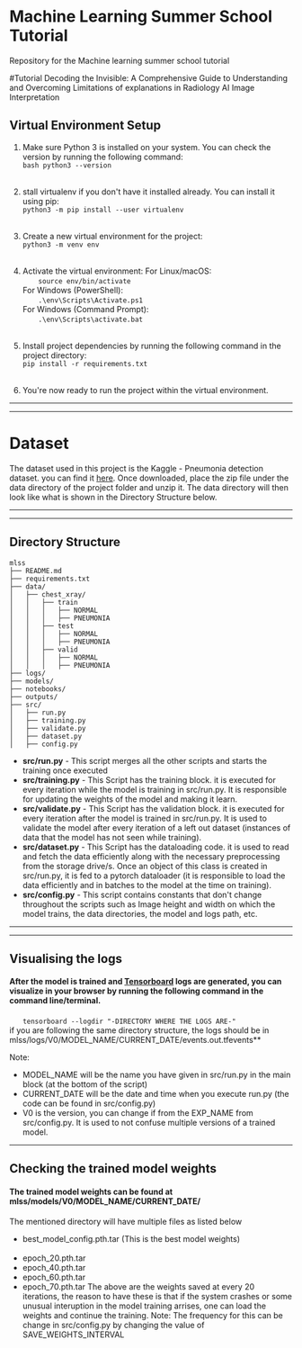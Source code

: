 # Machine Learning Summer School Tutorial
Repository for the Machine learning summer school tutorial 

#Tutorial 
Decoding the Invisible: A Comprehensive Guide to Understanding and Overcoming Limitations of explanations in Radiology AI Image Interpretation

## Virtual Environment Setup

1. Make sure Python 3 is installed on your system. You can check the version by running the following command: </br>
   ```bash python3 --version``` <br/><br/>

2. stall virtualenv if you don't have it installed already. You can install it using pip: </br>
    ```python3 -m pip install --user virtualenv```  <br/><br/>

3. Create a new virtual environment for the project: </br>
    ```python3 -m venv env``` <br/><br/>

4. Activate the virtual environment:
        For Linux/macOS: </br>
            &nbsp;&nbsp;&nbsp;&nbsp;&nbsp;&nbsp; ```source env/bin/activate``` </br>
        For Windows (PowerShell): </br>
            &nbsp;&nbsp;&nbsp;&nbsp;&nbsp;&nbsp; ```.\env\Scripts\Activate.ps1``` </br>
        For Windows (Command Prompt): </br>
            &nbsp;&nbsp;&nbsp;&nbsp;&nbsp;&nbsp; ```.\env\Scripts\activate.bat``` <br/><br/>

5. Install project dependencies by running the following command in the project directory: </br>
    ```pip install -r requirements.txt``` <br/><br/>

6. You're now ready to run the project within the virtual environment.


---
---
# Dataset
The dataset used in this project is the Kaggle - Pneumonia detection dataset. you can find it [here](https://www.kaggle.com/datasets/paultimothymooney/chest-xray-pneumonia).
Once downloaded, place the zip file under the data directory of the project folder and unzip it. The data directory will then look like what is shown in the Directory Structure below.

---
---
## Directory Structure

    mlss
    ├── README.md
    ├── requirements.txt
    ├── data/
    │   ├── chest_xray/
    │   │   ├── train
    │   │   │   ├── NORMAL
    │   │   │   ├── PNEUMONIA
    │   │   ├── test
    │   │   │   ├── NORMAL
    │   │   │   ├── PNEUMONIA
    │   │   ├── valid
    │   │   │   ├── NORMAL
    │   │   │   ├── PNEUMONIA
    ├── logs/
    ├── models/
    ├── notebooks/
    ├── outputs/
    ├── src/
    │   ├── run.py
    │   ├── training.py
    │   ├── validate.py
    │   ├── dataset.py
    │   ├── config.py

- **src/run.py** - This script merges all the other scripts and starts the training once executed
- **src/training.py** - This Script has the training block. it is executed for every iteration while the model is training in src/run.py. It is responsible for updating the weights of the model and making it learn.
- **src/validate.py** - This Script has the validation block. it is executed for every iteration after the model is trained in src/run.py. It is used to validate the model after every iteration of a left out dataset (instances of data that the model has not seen while training).
- **src/dataset.py** - This Script has the dataloading code. it is used to read and fetch the data efficiently along with the necessary preprocessing from the storage drive/s. Once an object of this class is created in src/run.py, it is fed to a pytorch dataloader (it is responsible to load the data efficiently and in batches to the model at the time on training).
- **src/config.py** - This script contains constants that don't change throughout the scripts such as Image height and width on which the model trains, the data directories, the model and logs path, etc.

---
---
## Visualising the logs
#### After the model is trained and [Tensorboard](https://pytorch.org/docs/stable/tensorboard.html) logs are generated, you can visualize in your browser by running the following command in the command line/terminal.
&nbsp;&nbsp;&nbsp;&nbsp;&nbsp;&nbsp;```tensorboard --logdir "-DIRECTORY WHERE THE LOGS ARE-"``` </br>
if you are following the same directory structure, the logs should be in mlss/logs/V0/MODEL_NAME/CURRENT_DATE/events.out.tfevents**

Note: 
- MODEL_NAME will be the name you have given in src/run.py in the main block (at the bottom of the script)
- CURRENT_DATE will be the date and time when you execute run.py (the code can be found in src/config.py)
- V0 is the version, you can change if from the EXP_NAME from src/config.py. It is used to not confuse multiple versions of a trained model.

---

## Checking the trained model weights
#### The trained model weights can be found at mlss/models/V0/MODEL_NAME/CURRENT_DATE/

The mentioned directory will have multiple files as listed below
- best_model_config.pth.tar (This is the best model weights) </br></br>
- epoch_20.pth.tar
- epoch_40.pth.tar
- epoch_60.pth.tar
- epoch_70.pth.tar
The above are the weights saved at every 20 iterations, the reason to have these is that if the system crashes or some unusual interuption in the model training arrises, one can load the weights and continue the training. 
Note: The frequency for this can be change in src/config.py by changing the value of SAVE_WEIGHTS_INTERVAL
